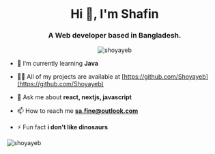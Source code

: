 <h1 align="center">Hi 👋, I'm Shafin</h1>
<h3 align="center">A Web developer based in Bangladesh.</h3>
<p align="center"> <img src="https://komarev.com/ghpvc/?username=shoyayeb&label=Profile%20views&color=0e75b6&style=for-the-badge&abbreviated=true" alt="shoyayeb" /> </p>



- 🌱 I’m currently learning **Java**

- 👨‍💻 All of my projects are available at [https://github.com/Shoyayeb](https://github.com/Shoyayeb)

- 💬 Ask me about **react, nextjs, javascript**

- 📫 How to reach me **sa.fine@outlook.com**

- ⚡ Fun fact **i don't like dinosaurs**



<p><img align="left" src="https://github-readme-stats.vercel.app/api/top-langs?username=shoyayeb&show_icons=true&locale=en&layout=compact" alt="shoyayeb" /></p>

